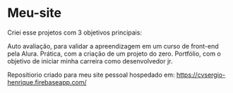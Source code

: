 # Meu-site

Criei esse projetos com 3 objetivos principais:

  Auto avaliação, para validar a apreendizagem em um curso de front-end pela Alura.
  Prática, com a criação de um projeto do zero. 
  Portfólio, com o objetivo de iniciar minha carreira como desenvolvedor jr.
  
Repositiorio criado para meu site pessoal hospedado em: https://cvsergio-henrique.firebaseapp.com/
